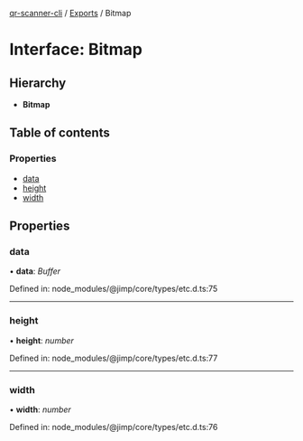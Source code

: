 [qr-scanner-cli](../README.md) / [Exports](../modules.md) / Bitmap

# Interface: Bitmap

## Hierarchy

* **Bitmap**

## Table of contents

### Properties

- [data](bitmap.md#data)
- [height](bitmap.md#height)
- [width](bitmap.md#width)

## Properties

### data

• **data**: *Buffer*

Defined in: node_modules/@jimp/core/types/etc.d.ts:75

___

### height

• **height**: *number*

Defined in: node_modules/@jimp/core/types/etc.d.ts:77

___

### width

• **width**: *number*

Defined in: node_modules/@jimp/core/types/etc.d.ts:76
